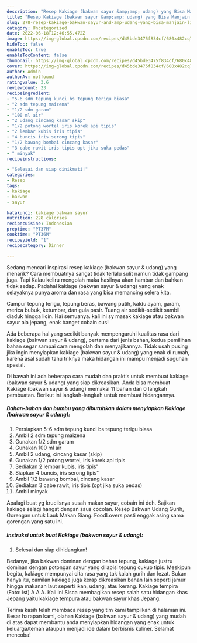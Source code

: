 ```yaml
---
description: "Resep Kakiage (bakwan sayur &amp;amp; udang) yang Bisa Manjain Lidah, Buat Buka Puasa}"
title: "Resep Kakiage (bakwan sayur &amp;amp; udang) yang Bisa Manjain Lidah, Buat Buka Puasa}"
slug: 278-resep-kakiage-bakwan-sayur-and-amp-udang-yang-bisa-manjain-lidah-buat-buka-puasa
category: Uncategorized
date: 2022-06-18T12:46:55.472Z
image: https://img-global.cpcdn.com/recipes/d45bde3475f834cf/680x482cq70/kakiage-bakwan-sayur-udang-foto-resep-utama.jpg
hideToc: false
enableToc: true
enableTocContent: false
thumbnail: https://img-global.cpcdn.com/recipes/d45bde3475f834cf/680x482cq70/kakiage-bakwan-sayur-udang-foto-resep-utama.jpg
cover: https://img-global.cpcdn.com/recipes/d45bde3475f834cf/680x482cq70/kakiage-bakwan-sayur-udang-foto-resep-utama.jpg
author: Admin
authorAv: notfound
ratingvalue: 3.6
reviewcount: 23
recipeingredient:
- "5-6 sdm tepung kunci bs tepung terigu biasa"
- "2 sdm tepung maizena"
- "1/2 sdm garam"
- "100 ml air"
- "2 udang cincang kasar skip"
- "1/2 potong wortel iris korek api tipis"
- "2 lembar kubis iris tipis"
- "4 buncis iris serong tipis"
- "1/2 bawang bombai cincang kasar"
- "3 cabe rawit iris tipis opt jika suka pedas"
- " minyak"
recipeinstructions:

- "Selesai dan siap dinikmati!"
categories:
- Resep
tags:
- kakiage
- bakwan
- sayur

katakunci: kakiage bakwan sayur 
nutrition: 228 calories
recipecuisine: Indonesian
preptime: "PT37M"
cooktime: "PT36M"
recipeyield: "1"
recipecategory: Dinner

---
```



Sedang mencari inspirasi resep kakiage (bakwan sayur &amp; udang) yang menarik? Cara membuatnya sangat tidak terlalu sulit namun tidak gampang juga. Tapi Kalau keliru mengolah maka hasilnya akan hambar dan bahkan tidak sedap. Padahal kakiage (bakwan sayur &amp; udang) yang enak selayaknya punya aroma dan rasa yang bisa memancing selera kita.


Campur tepung terigu, tepung beras, bawang putih, kaldu ayam, garam, merica bubuk, ketumbar, dan gula pasir. Tuang air sedikit-sedikit sambil diaduk hingga licin. Hai semuanya. kali ini sy masak kakiage atau bakwan sayur ala jepang, enak banget cobain cus!

Ada beberapa hal yang sedikit banyak mempengaruhi kualitas rasa dari kakiage (bakwan sayur &amp; udang), pertama dari jenis bahan, kedua pemilihan bahan segar sampai cara mengolah dan menyajikannya. Tidak usah pusing jika ingin menyiapkan kakiage (bakwan sayur &amp; udang) yang enak di rumah, karena asal sudah tahu triknya maka hidangan ini mampu menjadi suguhan spesial.


Di bawah ini ada beberapa cara mudah dan praktis untuk membuat kakiage (bakwan sayur &amp; udang) yang siap dikreasikan. Anda bisa membuat Kakiage (bakwan sayur &amp; udang) memakai 11 bahan dan 0 langkah pembuatan. Berikut ini langkah-langkah untuk membuat hidangannya.

<!--inarticleads1-->

##### Bahan-bahan dan bumbu yang dibutuhkan dalam menyiapkan Kakiage (bakwan sayur &amp; udang):

1. Persiapkan 5-6 sdm tepung kunci bs tepung terigu biasa
1. Ambil 2 sdm tepung maizena
1. Gunakan 1/2 sdm garam
1. Gunakan 100 ml air
1. Ambil 2 udang, cincang kasar (skip)
1. Gunakan 1/2 potong wortel, iris korek api tipis
1. Sediakan 2 lembar kubis, iris tipis&#34;
1. Siapkan 4 buncis, iris serong tipis&#34;
1. Ambil 1/2 bawang bombai, cincang kasar
1. Sediakan 3 cabe rawit, iris tipis (opt jika suka pedas)
1. Ambil  minyak


Apalagi buat yg krucilsnya susah makan sayur, cobain ini deh. Sajikan kakiage selagi hangat dengan saus cocolan. Resep Bakwan Udang Gurih, Gorengan untuk Lauk Makan Siang. FoodLovers pasti enggak asing sama gorengan yang satu ini. 

<!--inarticleads2-->

##### Instruksi untuk buat Kakiage (bakwan sayur &amp; udang):


1. Selesai dan siap dihidangkan!

Bedanya, jika bakwan dominan dengan bahan tepung, kakiage justru dominan dengan potongan sayur yang dilapisi tepung cukup tipis. Meskipun begitu, kakiage mempunyai cita rasa yang tak kalah gurih dan lezat. Bukan hanya itu, camilan kakiage juga kerap dikreasikan bahan lain seperti jamur hingga makanan laut seperti ikan, udang, atau kerang. Kakiage tempira (Foto: ist) A A A. Kali ini Sisca membagikan resep salah satu hidangan khas Jepang yaitu kakiage tempura atau bakwan sayur khas Jepang. 

Terima kasih telah membaca resep yang tim kami tampilkan di halaman ini. Besar harapan kami, olahan Kakiage (bakwan sayur &amp; udang) yang mudah di atas dapat membantu anda menyiapkan hidangan yang enak untuk keluarga/teman ataupun menjadi ide dalam berbisnis kuliner. Selamat mencoba!
